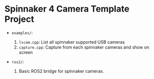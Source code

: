 # Spinnaker 4 Camera Template Project

+ `examples/`:
    1. `lscam.cpp`: List all spinnaker supported USB cameras
    1. `capture.cpp`: Capture from each spinnaker cameras and show on screen

+ `ros2/`:
    1. Basic ROS2 bridge for spinnaker cameras.
